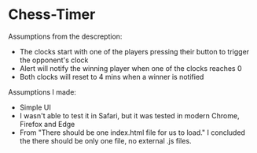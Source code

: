 # Chess-Timer

Assumptions from the descreption:
- The clocks start with one of the players pressing their button to trigger the opponent's clock
- Alert will notify the winning player when one of the clocks reaches 0
- Both clocks will reset to 4 mins when a winner is notified


Assumptions I made:
- Simple UI
- I wasn't able to test it in Safari, but it was tested in modern Chrome, Firefox and Edge
- From "There should be one index.html file for us to load." I concluded the there should be only one file, no external .js files. 
